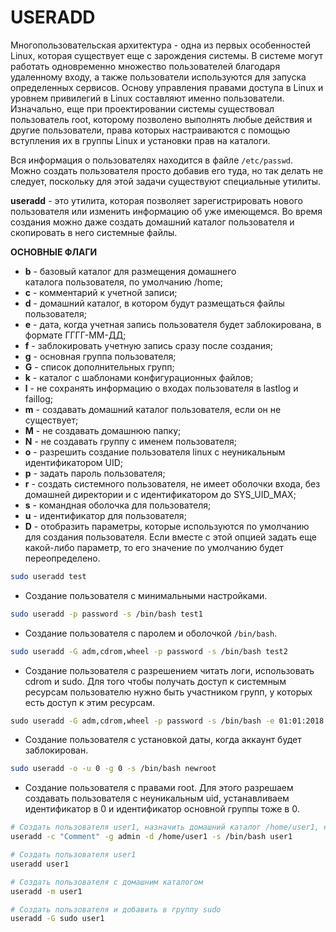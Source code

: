 # USERADD

Многопользовательская архитектура - одна из первых особенностей Linux, которая существует еще с зарождения системы. В системе могут работать одновременно множество пользователей благодаря удаленному входу, а также пользователи используются для запуска определенных сервисов. Основу управления правами доступа в Linux и уровнем привилегий в Linux составляют именно пользователи. Изначально, еще при проектировании системы существовал пользователь root, которому позволено выполнять любые действия и другие пользователи, права которых настраиваются с помощью вступления их в группы Linux и установки прав на каталоги.

Вся информация о пользователях находится в файле `/etc/passwd`. Можно создать пользователя просто добавив его туда, но так делать не следует, поскольку для этой задачи существуют специальные утилиты. 

**useradd** - это утилита, которая позволяет зарегистрировать нового пользователя или изменить информацию об уже имеющемся. Во время создания можно даже создать домашний каталог пользователя и скопировать в него системные файлы.

**ОСНОВНЫЕ ФЛАГИ**

- **b** - базовый каталог для размещения домашнего каталога пользователя, по умолчанию /home;
- **c** - комментарий к учетной записи;
- **d** - домашний каталог, в котором будут размещаться файлы пользователя;
- **e** - дата, когда учетная запись пользователя будет заблокирована, в формате ГГГГ-ММ-ДД;
- **f** - заблокировать учетную запись сразу после создания;
- **g** - основная группа пользователя;
- **G** - список дополнительных групп;
- **k** - каталог с шаблонами конфигурационных файлов;
- **l** - не сохранять информацию о входах пользователя в lastlog и faillog;
- **m** - создавать домашний каталог пользователя, если он не существует;
- **M** - не создавать домашнюю папку;
- **N** - не создавать группу с именем пользователя;
- **o** - разрешить создание пользователя linux с неуникальным идентификатором UID;
- **p** - задать пароль пользователя;
- **r** - создать системного пользователя, не имеет оболочки входа, без домашней директории и с идентификатором до SYS_UID_MAX;
- **s** - командная оболочка для пользователя;
- **u** - идентификатор для пользователя;
- **D** - отобразить параметры, которые используются по умолчанию для создания пользователя. Если вместе с этой опцией задать еще какой-либо параметр, то его значение по умолчанию будет переопределено.

```bash
sudo useradd test
```
- Создание пользователя с минимальными настройками.

```bash
sudo useradd -p password -s /bin/bash test1
```
- Создание пользователя с паролем и оболочкой `/bin/bash`.

```bash
sudo useradd -G adm,cdrom,wheel -p password -s /bin/bash test2
```
- Создание пользователя с разрешением читать логи, использовать cdrom и sudo. Для того чтобы получать доступ к системным ресурсам пользователю нужно быть участником групп, у которых есть доступ к этим ресурсам.

```bash
sudo useradd -G adm,cdrom,wheel -p password -s /bin/bash -e 01:01:2018 test2
```
- Создание пользователя с установкой даты, когда аккаунт будет заблокирован.

```bash
sudo useradd -o -u 0 -g 0 -s /bin/bash newroot
```
- Создание пользователя с правами root. Для этого разрешаем создавать пользователя с неуникальным uid, устанавливаем идентификатор в 0 и идентификатор основной группы тоже в 0.

```bash
# Создать пользователя user1, назначить домашний каталог /home/user1, назначить shell /bin/bash, включить в группу admin и добавить комментарий Comment
useradd -c "Comment" -g admin -d /home/user1 -s /bin/bash user1

# Создать пользователя user1
useradd user1

# Создать пользователя с домашним каталогом
useradd -m user1

# Создать пользователя и добавить в группу sudo
useradd -G sudo user1
```
